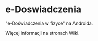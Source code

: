 e-Doswiadczenia
===============

"e-Doświadczenia w fizyce" na Androida.

Więcej informacji na stronach Wiki.